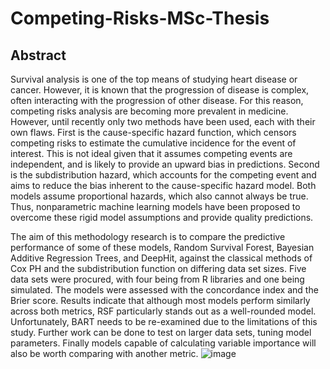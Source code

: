 # Competing-Risks-MSc-Thesis
## Abstract
Survival analysis is one of the top means of studying heart disease or cancer. However, it is known that the progression of disease is complex, often interacting with the progression of other disease. For this reason, competing risks analysis are becoming more prevalent in medicine. However, until recently only two methods have been used, each with their own flaws. First is the cause-specific hazard function, which censors competing risks to estimate the cumulative incidence for the event of interest. This is not ideal given that it assumes competing events are independent, and is likely to provide an upward bias in predictions. Second is the subdistribution hazard, which accounts for the competing event and aims to reduce the bias inherent to the cause-specific hazard model. Both models assume proportional hazards, which also cannot always be true. Thus, nonparametric machine learning models have been proposed to overcome these rigid model assumptions and provide quality predictions. 

The aim of this methodology research is to compare the predictive performance of some of these models, Random Survival Forest, Bayesian Additive Regression Trees, and DeepHit, against the classical methods of Cox PH and the subdistribution function on differing data set sizes. Five data sets were procured, with four being from R libraries and one being simulated. The models were assessed with the concordance index and the Brier score. Results indicate that although most models perform similarly across both metrics, RSF particularly stands out as a well-rounded model. Unfortunately, BART needs to be re-examined due to the limitations of this study. Further work can be done to test on larger data sets, tuning model parameters. Finally models capable of calculating variable importance will also be worth comparing with another metric.
![image]([https://github.com/james113001/Competing-Risks-Thesis/blob/main/Rplot.png])
